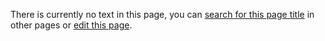 There is currently no text in this page, you can [search for this page title](http://ontologydesignpatterns.org/wiki/Special:Search/Reactor "Special:Search/Reactor") in other pages or [edit this page](http://ontologydesignpatterns.org/wiki/index.php?title=Submissions:Reactor&action=edit "http://ontologydesignpatterns.org/wiki/index.php?title=Submissions:Reactor&action=edit").
